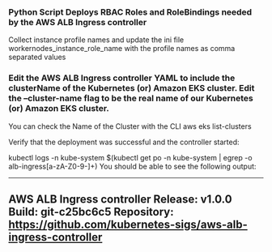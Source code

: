 ### Python Script Deploys RBAC Roles and RoleBindings needed by the AWS ALB Ingress controller

Collect instance profile names and update the ini file workernodes_instance_role_name with the profile names as comma separated values

### Edit the AWS ALB Ingress controller YAML to include the clusterName of the Kubernetes (or) Amazon EKS cluster. Edit the –cluster-name flag to be the real name of our Kubernetes (or) Amazon EKS cluster. 

You can check the Name of the Cluster with the CLI aws eks list-clusters
 
Verify that the deployment was successful and the controller started:

kubectl logs -n kube-system $(kubectl get po -n kube-system | egrep -o alb-ingress[a-zA-Z0-9-]+)
You should be able to see the following output:

-------------------------------------------------------------------------------
AWS ALB Ingress controller
  Release:    v1.0.0
  Build:      git-c25bc6c5
  Repository: https://github.com/kubernetes-sigs/aws-alb-ingress-controller
-------------------------------------------------------------------------------